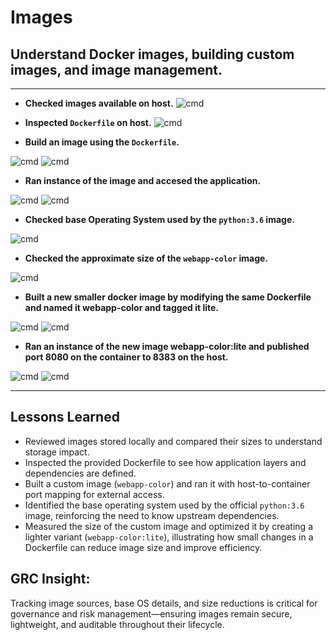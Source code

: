# Images

## Understand Docker images, building custom images, and image management.

---

- **Checked images available on host.**
![cmd](evidence/inspect_images.png)

- **Inspected `Dockerfile` on host.**
![cmd](evidence/dockerfile.png)

- **Build an image using the `Dockerfile`.**

![cmd](evidence/build.png)
![cmd](evidence/success.png)

- **Ran instance of the image and accesed the application.**

![cmd](evidence/run_instance.png)
![cmd](evidence/app_image.png)

- **Checked base Operating System used by the `python:3.6` image.**
  
![cmd](evidence/OS.png)

- **Checked the approximate size of the `webapp-color` image.**
  
![cmd](evidence/size.png)

- **Built a new smaller docker image by modifying the same Dockerfile and named it webapp-color and tagged it lite.**
  
![cmd](evidence/modify.png)
![cmd](evidence/lite.png)

- **Ran an instance of the new image webapp-color:lite and published port 8080 on the container to 8383 on the host.**
  
![cmd](evidence/running.png)
![cmd](evidence/web.png)

---

## Lessons Learned 

- Reviewed images stored locally and compared their sizes to understand storage impact.  
- Inspected the provided Dockerfile to see how application layers and dependencies are defined.  
- Built a custom image (`webapp-color`) and ran it with host-to-container port mapping for external access.  
- Identified the base operating system used by the official `python:3.6` image, reinforcing the need to know upstream dependencies.  
- Measured the size of the custom image and optimized it by creating a lighter variant (`webapp-color:lite`), illustrating how small changes in a Dockerfile can reduce image size and improve efficiency.  

## GRC Insight:
Tracking image sources, base OS details, and size reductions is critical for governance and risk management—ensuring images remain secure, lightweight, and auditable throughout their lifecycle.





